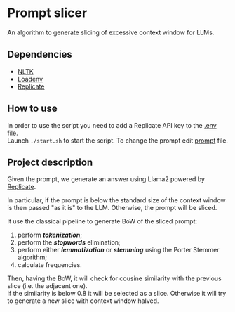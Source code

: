 # Prompt slicer
An algorithm to generate slicing of excessive context window for LLMs.

## Dependencies
- [NLTK](https://www.nltk.org/)
- [Loadenv](https://pypi.org/project/loadenv/)
- [Replicate](https://pypi.org/project/replicate/)

## How to use
In order to use the script you need to add a Replicate API key to the [.env](.env) file.  
Launch `./start.sh` to start the script.
To change the prompt edit [prompt](prompt.txt) file.

## Project description
Given the prompt, we generate an answer using Llama2 powered by [Replicate](https://replicate.com/).

In particular, if the prompt is below the standard size of the context window is then passed "as it is" to the LLM. Otherwise, the prompt will be sliced.

It use the classical pipeline to generate BoW of the sliced prompt:
1. perform ***tokenization***;
2. perform the ***stopwords*** elimination; 
3. perform either ***lemmatization*** or ***stemming*** using the Porter Stemmer algorithm;
4. calculate frequencies.

Then, having the BoW, it will check for cousine similarity with the previous slice (i.e. the adjacent one).  
If the similarity is below 0.8 it will be selected as a slice. Otherwise it will try to generate a new slice with context window halved.
